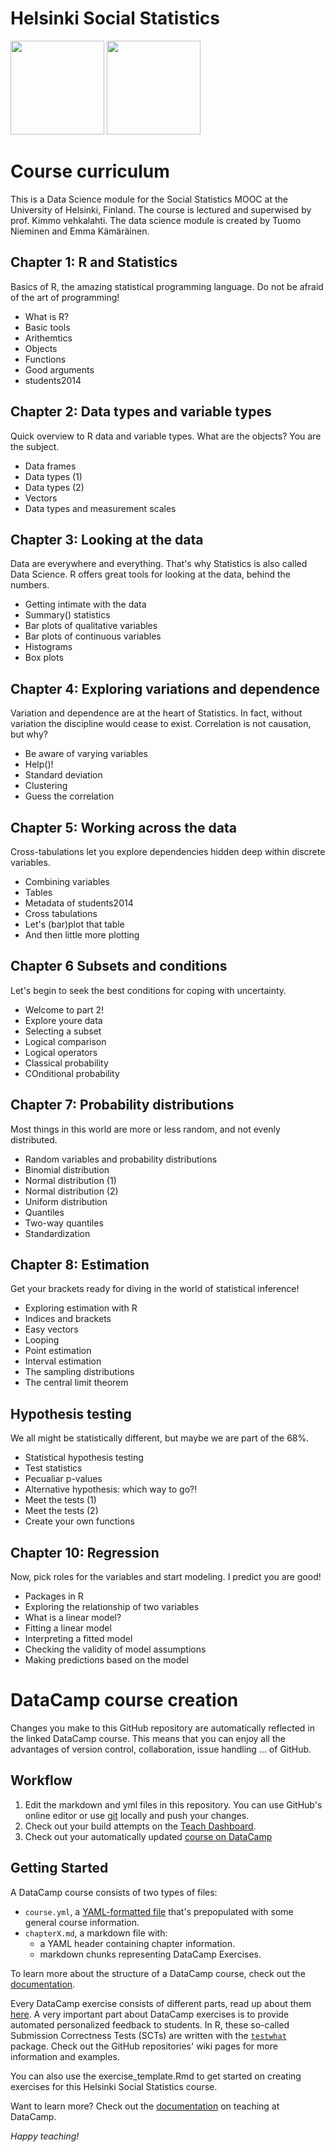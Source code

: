 
# Helsinki Social Statistics
<a href=https://www.datacamp.com//teach/repositories/65844921/go target="_blank"><img src="https://s3.amazonaws.com/assets.datacamp.com/img/github/content-engineering-repos/course_button.png" width="150"></a>
<a href=https://www.datacamp.com//teach/repositories target="_blank"><img src="https://s3.amazonaws.com/assets.datacamp.com/img/github/content-engineering-repos/dashboard_button.png" width="150"></a>

# Course curriculum  

This is a Data Science module for the Social Statistics MOOC at the University of Helsinki, Finland. The course is lectured and superwised by prof. Kimmo vehkalahti. The data science module is created by Tuomo Nieminen and Emma Kämäräinen.

## Chapter 1: R and Statistics  
Basics of R, the amazing statistical programming language. Do not be afraid of the art of programming!

- What is R?
- Basic tools
- Arithemtics
- Objects
- Functions
- Good arguments
- students2014

## Chapter 2: Data types and variable types  
Quick overview to R data and variable types. What are the objects? You are the subject.

- Data frames
- Data types (1)
- Data types (2)
- Vectors
- Data types and measurement scales

## Chapter 3: Looking at the data  
Data are everywhere and everything. That's why Statistics is also called Data Science. R offers great tools for looking at the data, behind the numbers.

- Getting intimate with the data
- Summary() statistics
- Bar plots of qualitative variables
- Bar plots of continuous variables
- Histograms
- Box plots

## Chapter 4: Exploring variations and dependence  
Variation and dependence are at the heart of Statistics. In fact, without variation the discipline would cease to exist. Correlation is not causation, but why?

- Be aware of varying variables
- Help()!
- Standard deviation
- Clustering
- Guess the correlation

## Chapter 5: Working across the data  
Cross-tabulations let you explore dependencies hidden deep within discrete variables.

- Combining variables
- Tables
- Metadata of students2014
- Cross tabulations
- Let's (bar)plot that table
- And then little more plotting

## Chapter 6 Subsets and conditions  
Let's begin to seek the best conditions for coping with uncertainty.

- Welcome to part 2!
- Explore youre data
- Selecting a subset
- Logical comparison
- Logical operators
- Classical probability
- COnditional probability

## Chapter 7: Probability distributions  
Most things in this world are more or less random, and not evenly distributed.

- Random variables and probability distributions
- Binomial distribution
- Normal distribution (1)
- Normal distribution (2)
- Uniform distribution
- Quantiles
- Two-way quantiles
- Standardization

## Chapter 8: Estimation  
Get your brackets ready for diving in
the world of statistical inference!  

- Exploring estimation with R
- Indices and brackets
- Easy vectors
- Looping
- Point estimation
- Interval estimation
- The sampling distributions
- The central limit theorem

## Hypothesis testing  
We all might be statistically different, but maybe we are part of the 68%.  

- Statistical hypothesis testing
- Test statistics
- Pecualiar p-values
- Alternative hypothesis: which way to go?!
- Meet the tests (1)
- Meet the tests (2)
- Create your own functions

## Chapter 10: Regression  
Now, pick roles for the variables and start modeling. I predict you are good!

- Packages in R
- Exploring the relationship of two variables
- What is a linear model?
- Fitting a linear model
- Interpreting a fitted model
- Checking the validity of model assumptions
- Making predictions based on the model 

# DataCamp course creation

Changes you make to this GitHub repository are automatically reflected in the linked DataCamp course. This means that you can enjoy all the advantages of version control, collaboration, issue handling ... of GitHub.

## Workflow

1. Edit the markdown and yml files in this repository. You can use GitHub's online editor or use <a href=https://git-scm.com/ target="_blank">git</a> locally and push your changes.
2. Check out your build attempts on the <a href=https://www.datacamp.com//teach/repositories target="_blank">Teach Dashboard</a>.
3. Check out your automatically updated <a href=https://www.datacamp.com/teach/repositories/65844921/go target="_blank">course on DataCamp</a>

## Getting Started

A DataCamp course consists of two types of files:

- `course.yml`, a <a href=http://docs.ansible.com/ansible/YAMLSyntax.html target="_blank">YAML-formatted file</a> that's prepopulated with some general course information.
- `chapterX.md`, a markdown file with:
   - a YAML header containing chapter information.
   - markdown chunks representing DataCamp Exercises.

To learn more about the structure of a DataCamp course, check out the <a href=https://www.datacamp.com//teach/documentation#tab_course_structure target="_blank">documentation</a>.

Every DataCamp exercise consists of different parts, read up about them <a href=https://www.datacamp.com//teach/documentation#tab_code_exercises target="_blank">here</a>. A very important part about DataCamp exercises is to provide automated personalized feedback to students. In R, these so-called Submission Correctness Tests (SCTs) are written with the <a href=https://github.com/datacamp/testwhat target="_blank">`testwhat`</a> package. Check out the GitHub repositories' wiki pages for more information and examples.

You can also use the exercise_template.Rmd to get started on creating exercises for this Helsinki Social Statistics course.

Want to learn more? Check out the <a href=https://www.datacamp.com//teach/documentation target="_blank">documentation</a> on teaching at DataCamp.

*Happy teaching!*
